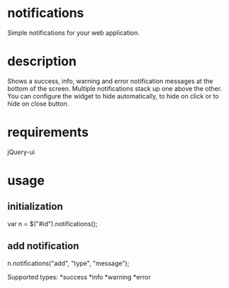 # notifications
Simple notifications for your web application.

# description
Shows a success, info, warning and error notification messages at the bottom of the screen. Multiple notifications stack up one above the other. You can configure the widget to hide automatically, to hide on click or to hide on close button.

# requirements
jQuery-ui

# usage
## initialization
var n = $("#id").notifications();

## add notification
n.notifications("add", "type", "message");

Supported types:
*success
*info
*warning
*error




